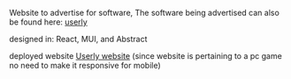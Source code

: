 Website to advertise for software, The software being advertised can also be found here: [userly](https://github.com/MBreeding04/Userly) 


designed in: React, MUI, and Abstract

deployed website [Userly website](https://mbreeding04.github.io/UserlyWebsite/)
(since website is pertaining to a pc game no need to make it responsive for mobile)
